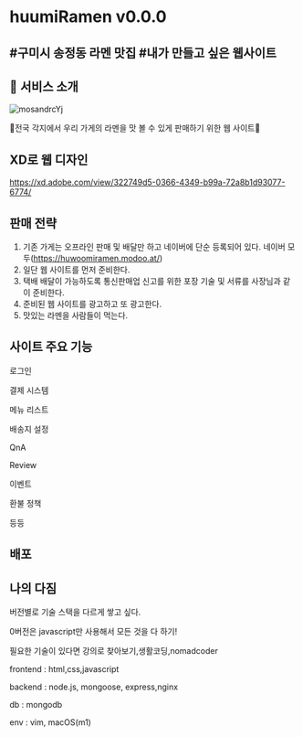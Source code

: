 # huumiRamen v0.0.0
## #구미시 송정동 라멘 맛집 #내가 만들고 싶은 웹사이트
## 🍜 서비스 소개

![mosandrcYj](https://user-images.githubusercontent.com/56814290/127066496-d711e2da-fd8f-437e-aeed-b111bbb96dfc.jpeg)

🏮전국 각지에서 우리 가게의 라멘을 맛 볼 수 있게 판매하기 위한 웹 사이트🏮
## XD로 웹 디자인
https://xd.adobe.com/view/322749d5-0366-4349-b99a-72a8b1d93077-6774/

## 판매 전략

1. 기존 가게는 오프라인 판매 및 배달만 하고 네이버에 단순 등록되어 있다.
네이버 모두(https://huwoomiramen.modoo.at/)
2. 일단 웹 사이트를 먼저 준비한다.
3. 택배 배달이 가능하도록 통신판매업 신고를 위한 포장 기술 및 서류를 사장님과 같이 준비한다.
4. 준비된 웹 사이트를 광고하고 또 광고한다.
5. 맛있는 라멘을 사람들이 먹는다.

## 사이트 주요 기능
로그인

결제 시스템

메뉴 리스트

배송지 설정

QnA

Review

이벤트

환불 정책

등등

## 배포

## 나의 다짐
버전별로 기술 스택을 다르게 쌓고 싶다.

0버전은 javascript만 사용해서 모든 것을 다 하기!

필요한 기술이 있다면 강의로 찾아보기,생활코딩,nomadcoder

frontend : html,css,javascript  

backend : node.js, mongoose, express,nginx

db : mongodb

env : vim, macOS(m1)
